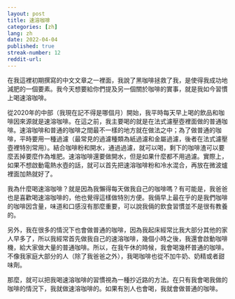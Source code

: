 ```yaml
---
layout: post
title: 速溶咖啡
categories: [zh]
lang: zh
date: 2022-04-04
published: true
streak-number: 12
reddit-url:
---
```

在我這裡初期撰寫的中文文章之一裡面，我說了黑咖啡拯救了我，是使得我成功地減肥的一個要素。我今天想要給你們提及另一個關於咖啡的實事，就是我如今習慣上喝速溶咖啡。

從2020年的中部（我現在記不得是哪個月）開始，我平時每天早上喝的飲品和咖啡因來源就是速溶咖啡。在這之前，我主要喝的就是在法式濾壓壺裡面做的普通咖啡。速溶咖啡和普通的咖啡之間最不一樣的地方就在做法之中；為了做普通的咖啡，平時要用一種過濾（最常見的過濾種類為紙過濾和金屬過濾，後者在法式濾壓壺裡特別常用）。結合咖啡粉和開水，通過過濾，就可以喝，剩下的咖啡渣可以要麼丟掉要麼作為堆肥。速溶咖啡還要做開水，但是如果什麼都不用過濾。實際上，如果不想啟動電熱水壺的話，就可以首先把速溶咖啡粉和冷水混合，再放在微波爐裡面加熱就好了。

我為什麼喝速溶咖啡？就是因為我懶得每天做我自己的咖啡嗎？有可能是，我爸爸也是喜歡喝速溶咖啡的，他也覺得這樣做特別方便。我倆早上最在乎的是我們咖啡的咖啡因含量，味道和口感沒有那麼重要，可以說我倆的飲食習慣並不是很有教養的。

另外，我在很多的情況下也會做普通的咖啡，因為我起床經常比我大部分其他的家人早多了，所以我經常首先做我自己的速溶咖啡，幾個小時之後，我還會啟動咖啡機，給大家做大量的普通咖啡。所以，在我午休的時候，我會喝幾杯普通的咖啡。不像我家庭大部分的人（除了我爸爸之外），我喝咖啡也從不加牛奶、奶精或者甜味劑。

那麼，就可以把我喝速溶咖啡的習慣視為一種抄近路的方法。在只有我會喝我做的咖啡的情況下，我就做速溶咖啡的。如果有別人也會喝，我就會做普通的咖啡。
